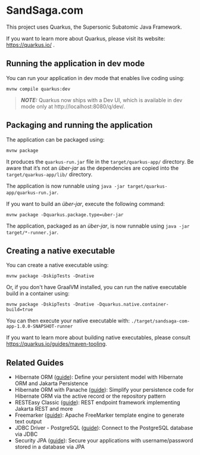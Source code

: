 # SandSaga.com

This project uses Quarkus, the Supersonic Subatomic Java Framework.

If you want to learn more about Quarkus, please visit its website: https://quarkus.io/ .

## Running the application in dev mode

You can run your application in dev mode that enables live coding using:
```shell script
mvnw compile quarkus:dev
```

> **_NOTE:_**  Quarkus now ships with a Dev UI, which is available in dev mode only at http://localhost:8080/q/dev/.

## Packaging and running the application

The application can be packaged using:
```shell script
mvnw package
```
It produces the `quarkus-run.jar` file in the `target/quarkus-app/` directory.
Be aware that it’s not an _über-jar_ as the dependencies are copied into the `target/quarkus-app/lib/` directory.

The application is now runnable using `java -jar target/quarkus-app/quarkus-run.jar`.

If you want to build an _über-jar_, execute the following command:
```shell script
mvnw package -Dquarkus.package.type=uber-jar
```

The application, packaged as an _über-jar_, is now runnable using `java -jar target/*-runner.jar`.

## Creating a native executable

You can create a native executable using: 
```shell script
mvnw package -DskipTests -Dnative
```

Or, if you don't have GraalVM installed, you can run the native executable build in a container using: 
```shell script
mvnw package -DskipTests -Dnative -Dquarkus.native.container-build=true
```

You can then execute your native executable with: `./target/sandsaga-com-app-1.0.0-SNAPSHOT-runner`

If you want to learn more about building native executables, please consult https://quarkus.io/guides/maven-tooling.

## Related Guides

- Hibernate ORM ([guide](https://quarkus.io/guides/hibernate-orm)): Define your persistent model with Hibernate ORM and Jakarta Persistence
- Hibernate ORM with Panache ([guide](https://quarkus.io/guides/hibernate-orm-panache)): Simplify your persistence code for Hibernate ORM via the active record or the repository pattern
- RESTEasy Classic ([guide](https://quarkus.io/guides/resteasy)): REST endpoint framework implementing Jakarta REST and more
- Freemarker ([guide](https://quarkiverse.github.io/quarkiverse-docs/quarkus-freemarker/dev/)): Apache FreeMarker template engine to generate text output
- JDBC Driver - PostgreSQL ([guide](https://quarkus.io/guides/datasource)): Connect to the PostgreSQL database via JDBC
- Security JPA ([guide](https://quarkus.io/guides/security-jpa)): Secure your applications with username/password stored in a database via JPA
